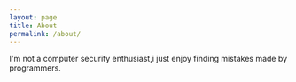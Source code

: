 ```yaml
---
layout: page
title: About
permalink: /about/
---
```


I'm not a computer security enthusiast,i just enjoy finding mistakes made by programmers.



[jekyll-organization]: https://github.com/jekyll
